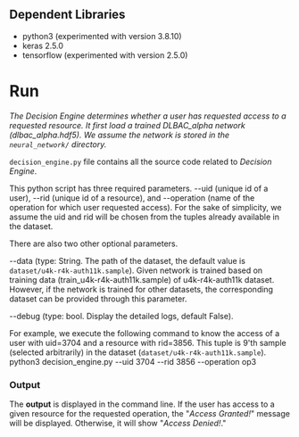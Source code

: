 ## Dependent Libraries ##
  * python3 (experimented with version 3.8.10)
  * keras 2.5.0
  * tensorflow (experimented with version 2.5.0)

# Run #

_The Decision Engine determines whether a user has requested access to a requested resource. It first load a trained DLBAC_alpha network (dlbac_alpha.hdf5). 
We assume the network is stored in the `neural_network/` directory._

`decision_engine.py` file contains all the source code related to _Decision Engine_.

This python script has three required parameters. --uid (unique id of a user), --rid (unique id of a resource), and --operation (name of the operation for which user requested access). For the sake of simplicity, we assume the uid and rid will be chosen from the tuples already available in the dataset.

There are also two other optional parameters.

--data (type: String. The path of the dataset, the default value is `dataset/u4k-r4k-auth11k.sample`). Given network is trained based on training data (train_u4k-r4k-auth11k.sample) of u4k-r4k-auth11k dataset.
However, if the network is trained for other datasets, the corresponding dataset can be provided through this parameter.

--debug (type: bool. Display the detailed logs, default False).  

For example, we execute the following command to know the access of a user with uid=3704 and a resource with rid=3856.
This tuple is 9'th sample (selected arbitrarily) in the dataset (`dataset/u4k-r4k-auth11k.sample`).  
python3 decision_engine.py --uid 3704 --rid 3856 --operation op3

### Output ###
The **output** is displayed in the command line. If the user has access to a given resource for the requested operation, 
the "_Access Granted!_" message will be displayed. Otherwise, it will show "_Access Denied!_."
